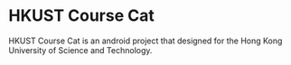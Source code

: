 HKUST Course Cat
===============

HKUST Course Cat is an android project that designed for the Hong Kong University of Science and Technology.
